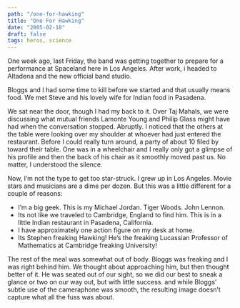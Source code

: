 ```yaml
---
path: "/one-for-hawking"
title: "One For Hawking"
date: "2005-02-18"
draft: false
tags: heros, science
---
```


One week ago, last Friday, the band was getting together to prepare for a performance at Spaceland here in Los Angeles. After work, i headed to Altadena and the new official band studio.

Bloggs and I had some time to kill before we started and that usually means food. We met Steve and his lovely wife for Indian food in Pasadena.

We sat near the door, though I had my back to it. Over Taj Mahals, we were discussing what mutual friends Lamonte Young and Philip Glass might have had when the conversation stopped. Abruptly. I noticed that the others at the table were looking over my shoulder at whoever had just entered the restaurant. Before I could really turn around, a party of about 10 filed by toward their table. One was in a wheelchair and I really only got a glimpse of his profile and then the back of his chair as it smoothly moved past us. No matter, I understood the silence.

Now, I’m not the type to get too star-struck. I grew up in Los Angeles. Movie stars and musicians are a dime per dozen. But this was a little different for a couple of reasons:

* I’m a big geek. This is my Michael Jordan. Tiger Woods. John Lennon.
* Its not like we traveled to Cambridge, England to find him. This is in a little Indian restaurant in Pasadena, California.
* I have approximately one action figure on my desk at home.
* Its Stephen freaking Hawking! He’s the freaking Lucassian Professor of Mathematics at Cambridge freaking University!

The rest of the meal was somewhat out of body. Bloggs was freaking and I was right behind him. We thought about approaching him, but then thought better of it. He was seated out of our sight, so we did our best to sneak a glance or two on our way out, but with little success. and while Bloggs’ subtle use of the cameraphone was smooth, the resulting image doesn’t capture what all the fuss was about.

